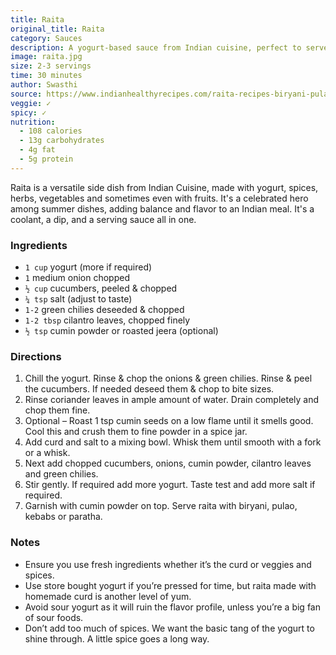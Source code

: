 ```yaml
---
title: Raita
original_title: Raita
category: Sauces
description: A yogurt-based sauce from Indian cuisine, perfect to serve with biryani, pulao, rice, kebabs or any Indian meal.
image: raita.jpg
size: 2-3 servings
time: 30 minutes
author: Swasthi
source: https://www.indianhealthyrecipes.com/raita-recipes-biryani-pulao-kababs/
veggie: ✓
spicy: ✓
nutrition:
  - 108 calories
  - 13g carbohydrates
  - 4g fat
  - 5g protein
---
```


Raita is a versatile side dish from Indian Cuisine, made with yogurt, spices, herbs, vegetables and sometimes even with fruits. It's a celebrated hero among summer dishes, adding balance and flavor to an Indian meal. It's a coolant, a dip, and a serving sauce all in one.

### Ingredients

* `1 cup` yogurt (more if required)
* `1` medium onion chopped
* `½ cup` cucumbers, peeled & chopped
* `¼ tsp` salt (adjust to taste)
* `1-2` green chilies deseeded & chopped
* `1-2 tbsp` cilantro leaves, chopped finely
* `½ tsp` cumin powder or roasted jeera (optional)

### Directions

1. Chill the yogurt. Rinse & chop the onions & green chilies. Rinse & peel the cucumbers. If needed deseed them & chop to bite sizes.
2. Rinse coriander leaves in ample amount of water. Drain completely and chop them fine.
3. Optional – Roast 1 tsp cumin seeds on a low flame until it smells good. Cool this and crush them to fine powder in a spice jar.
4. Add curd and salt to a mixing bowl. Whisk them until smooth with a fork or a whisk.
5. Next add chopped cucumbers, onions, cumin powder, cilantro leaves and green chilies.
6. Stir gently. If required add more yogurt. Taste test and add more salt if required.
7. Garnish with cumin powder on top. Serve raita with biryani, pulao, kebabs or paratha.

### Notes

- Ensure you use fresh ingredients whether it’s the curd or veggies and spices.
- Use store bought yogurt if you’re pressed for time, but raita made with homemade curd is another level of yum.
- Avoid sour yogurt as it will ruin the flavor profile, unless you’re a big fan of sour foods.
- Don’t add too much of spices. We want the basic tang of the yogurt to shine through. A little spice goes a long way.